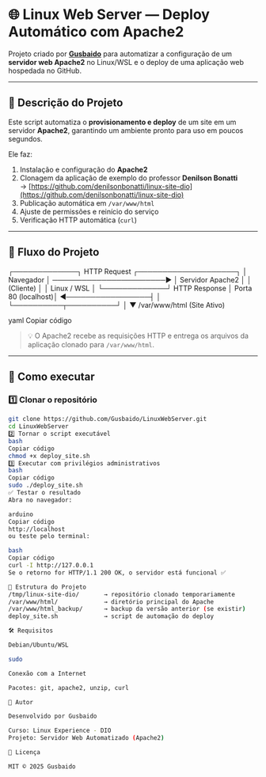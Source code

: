 # 🌐 Linux Web Server — Deploy Automático com Apache2

Projeto criado por **[Gusbaido](https://github.com/Gusbaido)** para automatizar a configuração de um **servidor web Apache2** no Linux/WSL e o deploy de uma aplicação web hospedada no GitHub.

---

## 🧩 Descrição do Projeto

Este script automatiza o **provisionamento e deploy** de um site em um servidor **Apache2**, garantindo um ambiente pronto para uso em poucos segundos.

Ele faz:
1. Instalação e configuração do **Apache2**
2. Clonagem da aplicação de exemplo do professor **Denilson Bonatti**  
   → [https://github.com/denilsonbonatti/linux-site-dio](https://github.com/denilsonbonatti/linux-site-dio)
3. Publicação automática em `/var/www/html`
4. Ajuste de permissões e reinício do serviço
5. Verificação HTTP automática (`curl`)

---

## 🔄 Fluxo do Projeto

┌─────────────┐ HTTP Request ┌────────────────────┐
│ Navegador │ ───────────────────────▶ │ Servidor Apache2 │
│ (Cliente) │ │ Linux / WSL │
└─────────────┘ HTTP Response │ Porta 80 (localhost)│
◀─────────────────┤ │
└──────────┬──────────┘
│
▼
/var/www/html (Site Ativo)

yaml
Copiar código

> 💡 O Apache2 recebe as requisições HTTP e entrega os arquivos da aplicação clonado para `/var/www/html`.

---

## 🚀 Como executar

### 1️⃣ Clonar o repositório
```bash
git clone https://github.com/Gusbaido/LinuxWebServer.git
cd LinuxWebServer
2️⃣ Tornar o script executável
bash
Copiar código
chmod +x deploy_site.sh
3️⃣ Executar com privilégios administrativos
bash
Copiar código
sudo ./deploy_site.sh
✅ Testar o resultado
Abra no navegador:

arduino
Copiar código
http://localhost
ou teste pelo terminal:

bash
Copiar código
curl -I http://127.0.0.1
Se o retorno for HTTP/1.1 200 OK, o servidor está funcional ✅

📂 Estrutura do Projeto
/tmp/linux-site-dio/       → repositório clonado temporariamente
/var/www/html/             → diretório principal do Apache
/var/www/html_backup/      → backup da versão anterior (se existir)
deploy_site.sh             → script de automação do deploy

🛠️ Requisitos

Debian/Ubuntu/WSL

sudo

Conexão com a Internet

Pacotes: git, apache2, unzip, curl

🧠 Autor

Desenvolvido por Gusbaido

Curso: Linux Experience - DIO
Projeto: Servidor Web Automatizado (Apache2)

🧾 Licença

MIT © 2025 Gusbaido
